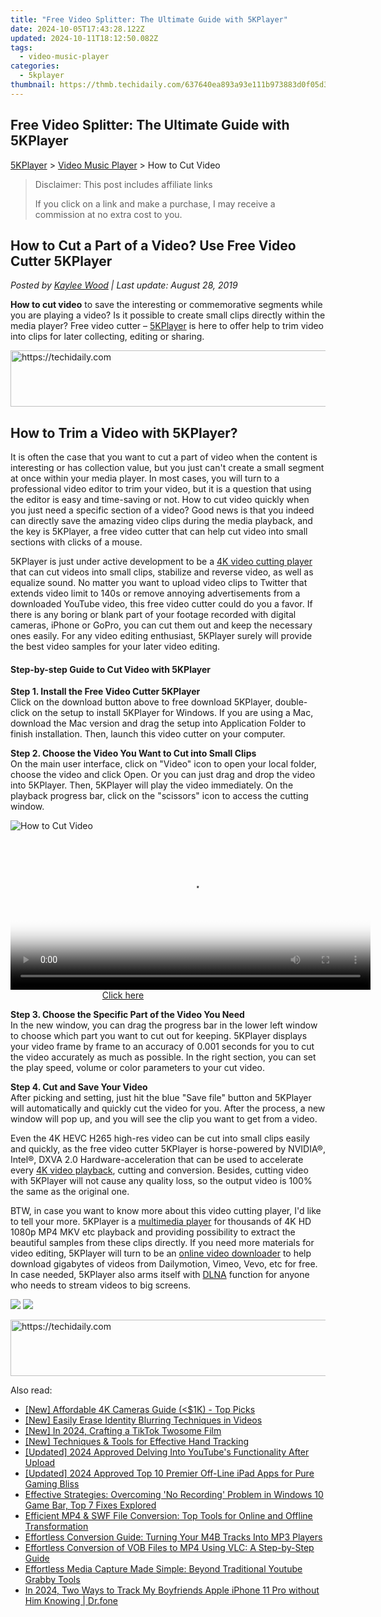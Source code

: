 ```yaml
---
title: "Free Video Splitter: The Ultimate Guide with 5KPlayer"
date: 2024-10-05T17:43:28.122Z
updated: 2024-10-11T18:12:50.082Z
tags:
  - video-music-player
categories:
  - 5kplayer
thumbnail: https://thmb.techidaily.com/637640ea893a93e111b973883d0f05d3166b54a33cafa8864cd2873a58b515ce.png
---
```


## Free Video Splitter: The Ultimate Guide with 5KPlayer

[5KPlayer](https://tools.techidaily.com/5kplayer/products/) \> [Video Music Player](https://tools.techidaily.com/5kplayer/video-music-player/) \> How to Cut Video

>  Disclaimer: This post includes affiliate links
>
>  If you click on a link and make a purchase, I may receive a commission at no extra cost to you.
>

## How to Cut a Part of a Video? Use Free Video Cutter 5KPlayer

 _Posted by [Kaylee Wood](https://www.quora.com/profile/Amanda-Hu-21) | Last update: August 28, 2019_

**How to cut video** to save the interesting or commemorative segments while you are playing a video? Is it possible to create small clips directly within the media player? Free video cutter – [5KPlayer](https://tools.techidaily.com/5kplayer/products/) is here to offer help to trim video into clips for later collecting, editing or sharing.

<!-- affiliate ads begin -->
<a href="https://aligracehair.sjv.io/c/5597632/1886073/19272" target="_top" id="1886073">
  <img src="//a.impactradius-go.com/display-ad/19272-1886073" border="0" alt="https://techidaily.com" width="728" height="90"/>
</a>
<img height="0" width="0" src="https://aligracehair.sjv.io/i/5597632/1886073/19272" style="position:absolute;visibility:hidden;" border="0" />
<!-- affiliate ads end -->

## How to Trim a Video with 5KPlayer?

It is often the case that you want to cut a part of video when the content is interesting or has collection value, but you just can't create a small segment at once within your media player. In most cases, you will turn to a professional video editor to trim your video, but it is a question that using the editor is easy and time-saving or not. How to cut video quickly when you just need a specific section of a video? Good news is that you indeed can directly save the amazing video clips during the media playback, and the key is 5KPlayer, a free video cutter that can help cut video into small sections with clicks of a mouse.

5KPlayer is just under active development to be a [4K video cutting player](https://tools.techidaily.com/5kplayer/video-music-player/) that can cut videos into small clips, stabilize and reverse video, as well as equalize sound. No matter you want to upload video clips to Twitter that extends video limit to 140s or remove annoying advertisements from a downloaded YouTube video, this free video cutter could do you a favor. If there is any boring or blank part of your footage recorded with digital cameras, iPhone or GoPro, you can cut them out and keep the necessary ones easily. For any video editing enthusiast, 5KPlayer surely will provide the best video samples for your later video editing.

#### **Step-by-step Guide to Cut Video with 5KPlayer**

**Step 1\. Install the Free Video Cutter 5KPlayer**  
 Click on the download button above to free download 5KPlayer, double-click on the setup to install 5KPlayer for Windows. If you are using a Mac, download the Mac version and drag the setup into Application Folder to finish installation. Then, launch this video cutter on your computer.

**Step 2\. Choose the Video You Want to Cut into Small Clips**  
 On the main user interface, click on "Video" icon to open your local folder, choose the video and click Open. Or you can just drag and drop the video into 5KPlayer. Then, 5KPlayer will play the video immediately. On the playback progress bar, click on the "scissors" icon to access the cutting window.

![How to Cut Video](https://www.5kplayer.com/video-music-player/img/5kp-video-cut-icon.jpg) 

<!-- affiliate ads begin -->
<span id="1983575">
					<video width="576" height="240" style="cursor:pointer"
           poster="//a.impactradius-go.com/display-clicktoplayimage/1983575.png"
           onclick="if(!this.playClicked){this.play();this.setAttribute('controls',true);this.playClicked=true;}">
	   <source src="//a.impactradius-go.com/display-ad/22993-1983575">
	   <img src="//a.impactradius-go.com/display-clicktoplayimage/1983575.png" style="border: none; height: 100%; width: 100%; object-fit: contain">
	</video>
	<div style="width:360px;text-align:center"><a href="javascript:window.open(decodeURIComponent('https%3A%2F%2Fhomestyler.sjv.io%2Fc%2F5597632%2F1983575%2F22993'), '_blank');void(0);">Click here</a></div>
</span>
<img height="0" width="0" src="https://imp.pxf.io/i/5597632/1983575/22993" style="position:absolute;visibility:hidden;" border="0" />
<!-- affiliate ads end -->

**Step 3\. Choose the Specific Part of the Video You Need**  
 In the new window, you can drag the progress bar in the lower left window to choose which part you want to cut out for keeping. 5KPlayer displays your video frame by frame to an accuracy of 0.001 seconds for you to cut the video accurately as much as possible. In the right section, you can set the play speed, volume or color parameters to your cut video.

**Step 4\. Cut and Save Your Video**  
 After picking and setting, just hit the blue "Save file" button and 5KPlayer will automatically and quickly cut the video for you. After the process, a new window will pop up, and you will see the clip you want to get from a video. 

Even the 4K HEVC H265 high-res video can be cut into small clips easily and quickly, as the free video cutter 5KPlayer is horse-powered by NVIDIA®, Intel®, DXVA 2.0 Hardware-acceleration that can be used to accelerate every [4K video playback](https://tools.techidaily.com/5kplayer/video-music-player/), cutting and conversion. Besides, cutting video with 5KPlayer will not cause any quality loss, so the output video is 100% the same as the original one.

BTW, in case you want to know more about this video cutting player, I'd like to tell your more. 5KPlayer is a [multimedia player](https://tools.techidaily.com/5kplayer/video-music-player/) for thousands of 4K HD 1080p MP4 MKV etc playback and providing possibility to extract the beautiful samples from these clips directly. If you need more materials for video editing, 5KPlayer will turn to be an [online video downloader](https://tools.techidaily.com/5kplayer/youtube-download/) to help download gigabytes of videos from Dailymotion, Vimeo, Vevo, etc for free. In case needed, 5KPlayer also arms itself with [DLNA](https://tools.techidaily.com/5kplayer/dlna/) function for anyone who needs to stream videos to big screens.

[![](https://www.5kplayer.com/video-music-player/../button/freedownwhitewin.png)](https://tools.techidaily.com/5kplayer/products/) [![](https://www.5kplayer.com/video-music-player/../button/freedownbackmac.png)](https://tools.techidaily.com/5kplayer/products/)

<!-- affiliate ads begin -->
<a href="https://laganoo.pxf.io/c/5597632/1484909/16446" target="_top" id="1484909">
  <img src="//a.impactradius-go.com/display-ad/16446-1484909" border="0" alt="https://techidaily.com" width="728" height="90"/>
</a>
<img height="0" width="0" src="https://laganoo.pxf.io/i/5597632/1484909/16446" style="position:absolute;visibility:hidden;" border="0" />
<!-- affiliate ads end -->

<ins class="adsbygoogle"
     style="display:block"
     data-ad-format="autorelaxed"
     data-ad-client="ca-pub-7571918770474297"
     data-ad-slot="1223367746"></ins>

<ins class="adsbygoogle"
     style="display:block"
     data-ad-client="ca-pub-7571918770474297"
     data-ad-slot="8358498916"
     data-ad-format="auto"
     data-full-width-responsive="true"></ins>

<span class="atpl-alsoreadstyle">Also read:</span>
<div><ul>
<li><a href="https://extra-resources.techidaily.com/new-affordable-4k-cameras-guide-(1k-top-picks/"><u>[New] Affordable 4K Cameras Guide (<$1K) - Top Picks</u></a></li>
<li><a href="https://youtube-videos.techidaily.com/new-easily-erase-identity-blurring-techniques-in-videos/"><u>[New] Easily Erase Identity Blurring Techniques in Videos</u></a></li>
<li><a href="https://tiktok-video-recordings.techidaily.com/new-in-2024-crafting-a-tiktok-twosome-film/"><u>[New] In 2024, Crafting a TikTok Twosome Film</u></a></li>
<li><a href="https://fox-cloud.techidaily.com/new-techniques-and-tools-for-effective-hand-tracking/"><u>[New] Techniques & Tools for Effective Hand Tracking</u></a></li>
<li><a href="https://facebook-video-share.techidaily.com/updated-2024-approved-delving-into-youtubes-functionality-after-upload/"><u>[Updated] 2024 Approved Delving Into YouTube's Functionality After Upload</u></a></li>
<li><a href="https://remote-screen-capture.techidaily.com/updated-2024-approved-top-10-premier-off-line-ipad-apps-for-pure-gaming-bliss/"><u>[Updated] 2024 Approved Top 10 Premier Off-Line iPad Apps for Pure Gaming Bliss</u></a></li>
<li><a href="https://video-ai-editor.techidaily.com/effective-strategies-overcoming-no-recording-problem-in-windows-10-game-bar-top-7-fixes-explored/"><u>Effective Strategies: Overcoming 'No Recording' Problem in Windows 10 Game Bar, Top 7 Fixes Explored</u></a></li>
<li><a href="https://video-ai-editor.techidaily.com/efficient-mp4-and-swf-file-conversion-top-tools-for-online-and-offline-transformation/"><u>Efficient MP4 & SWF File Conversion: Top Tools for Online and Offline Transformation</u></a></li>
<li><a href="https://video-ai-editor.techidaily.com/effortless-conversion-guide-turning-your-m4b-tracks-into-mp3-players/"><u>Effortless Conversion Guide: Turning Your M4B Tracks Into MP3 Players</u></a></li>
<li><a href="https://video-ai-editor.techidaily.com/effortless-conversion-of-vob-files-to-mp4-using-vlc-a-step-by-step-guide/"><u>Effortless Conversion of VOB Files to MP4 Using VLC: A Step-by-Step Guide</u></a></li>
<li><a href="https://video-ai-editor.techidaily.com/effortless-media-capture-made-simple-beyond-traditional-youtube-grabby-tools/"><u>Effortless Media Capture Made Simple: Beyond Traditional Youtube Grabby Tools</u></a></li>
<li><a href="https://ios-location-track.techidaily.com/in-2024-two-ways-to-track-my-boyfriends-apple-iphone-11-pro-without-him-knowing-drfone-by-drfone-virtual-ios/"><u>In 2024, Two Ways to Track My Boyfriends Apple iPhone 11 Pro without Him Knowing | Dr.fone</u></a></li>
</ul></div>

